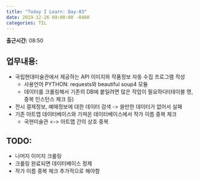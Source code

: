 ```yaml
---
title: "Today I Learn: Day-03"
date: 2019-12-26 09:00:00 -0400
categories: TIL
---
```

**출근시간:** 08:50<br>

**업무내용:**
---
+ 국립현대미술관에서 제공하는 API 이미지와 작품정보 자동 수집 프로그램 작성
  + 사용언어 PYTHON: requests와 beautiful soup4 모듈
  + 데이터를 크롤링해서 기존의 DB에 붙일려면 많은 작업이 필요하다!(테이블 명, 중복 인스턴스 체크 등)
+ 전시 결제정보, 예매정보에 대한 데이터 검색 -> 쓸만한 데이터가 없어서 실패
+ 기존 아트맵 데이터베이스와 가져온 데이터베이스에서 작가 이름 중복 체크
  + 국현미술관 <-> 아트맵 간의 상호 중복

**TODO:**
---
+ 나머지 이미지 크롤링
+ 크롤링 완료되면 데이터베이스 정제
+ 작가 이름 중복 체크 추가적으로 해야함
